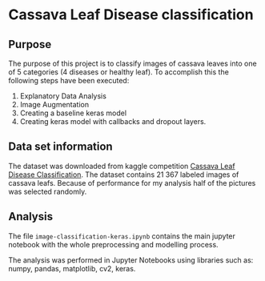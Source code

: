 # Cassava Leaf Disease classification

## Purpose

The purpose of this project is to classify images of cassava leaves into one of 5 categories (4 diseases or healthy leaf).
To accomplish this the following steps have been executed:

1. Explanatory Data Analysis
2. Image Augmentation
3. Creating a baseline keras model
4. Creating keras model with callbacks and dropout layers.

## Data set information

The dataset was downloaded from kaggle competition <a href="https://www.kaggle.com/c/cassava-leaf-disease-classification/overview">Cassava Leaf Disease Classification</a>.
The dataset contains 21 367 labeled images of cassava leafs. Because of performance for my analysis half of the pictures was selected randomly.

## Analysis

The file `image-classification-keras.ipynb` contains the main jupyter notebook with the whole preprocessing and modelling process.

The analysis was performed in Jupyter Notebooks using libraries such as: numpy, pandas, matplotlib, cv2, keras.
